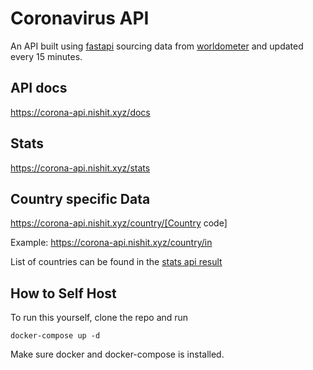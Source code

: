 # Coronavirus API

An API built using [fastapi](https://github.com/tiangolo/fastapi) sourcing data from [worldometer](https://www.worldometers.info/coronavirus/) and updated every 15 minutes.

## API docs 
https://corona-api.nishit.xyz/docs

## Stats
https://corona-api.nishit.xyz/stats

## Country specific Data
https://corona-api.nishit.xyz/country/[Country code]

Example: https://corona-api.nishit.xyz/country/in

List of countries can be found in the [stats api result](https://corona-api.nishit.xyz/stats)


## How to Self Host
To run this yourself, clone the repo and run

``` 
docker-compose up -d
```

Make sure docker and docker-compose is installed.
